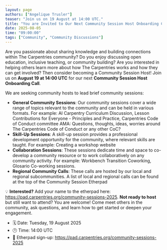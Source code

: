 ```yaml
---
layout: page
authors: ["Angelique Trusler"]
teaser: "Join us on 19 August at 14:00 UTC."
title: "You are Invited to Our Next Community Session Host Onboarding Call"
date: 2025-08-05
time: "09:00:00"
tags: ["Community", "Community Discussions"]
---
```

Are you passionate about sharing knowledge and building connections within The Carpentries community? Do you enjoy discussing open education, inclusive teaching, or community building? Are you interested in helping others learn more about how The Carpentries works and how they can get involved? Then consider becoming a Community Session Host!
Join us on **August 19 at 14:00 UTC** for our next **Community Session Host Onboarding Call**.

We are seeking community hosts to lead brief community sessions:

- **General Community Sessions**: Our community sessions cover a wide range of topics relevant to the community and can be held in various formats. For example: AI Carpentry Curriculum Discussion, Lesson Contributions for Everyone - Principles and Practice, Carpentries Code of Conduct committee AMA: Questions, thoughts, ideas, worries around The Carpentries Code of Conduct or any other CoC?
- **Skill-Up Sessions**: A skill-up session provides a professional development opportunity for the community, where relevant skills are taught. For example: Creating a workshop website
- **Collaboration Sessions**: These sessions dedicate time and space to co-develop a community resource or to work collaboratively on any community activity. For example: Workbench Transition Coworking, Glosario Co-working sessions. 
- **Regional Community Calls**: These calls are hosted by our local and regional subcommunities. A list of local and regional calls can be found at the top of the Community Session Etherpad


💡 **Interested?** Add your name to the etherpad here: https://pad.carpentries.org/community-sessions-2025. **Not ready to host** but still want to attend? You are welcome! Come meet others in the community, ask questions, and learn how to get started or deepen your engagement. 

- 🗓️ Date: Tuesday, 19 August 2025
- 🕑 Time: 14:00 UTC
- 📍 Etherpad sign-up: https://pad.carpentries.org/community-sessions-2025

